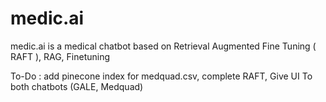 # medic.ai
medic.ai is a medical chatbot based on Retrieval Augmented Fine Tuning ( RAFT ), RAG, Finetuning 


To-Do : 
add pinecone index for medquad.csv,
complete RAFT,
Give UI To both chatbots (GALE, Medquad)

